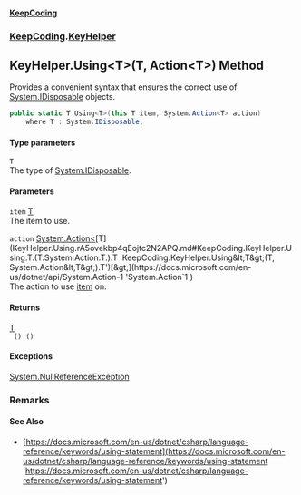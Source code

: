 #### [KeepCoding](index.md 'index')
### [KeepCoding](KeepCoding.md 'KeepCoding').[KeyHelper](KeyHelper.md 'KeepCoding.KeyHelper')
## KeyHelper.Using&lt;T&gt;(T, Action&lt;T&gt;) Method
Provides a convenient syntax that ensures the correct use of [System.IDisposable](https://docs.microsoft.com/en-us/dotnet/api/System.IDisposable 'System.IDisposable') objects.  
```csharp
public static T Using<T>(this T item, System.Action<T> action)
    where T : System.IDisposable;
```
#### Type parameters
<a name='KeepCoding.KeyHelper.Using.T.(T.System.Action.T.).T'></a>
`T`  
The type of [System.IDisposable](https://docs.microsoft.com/en-us/dotnet/api/System.IDisposable 'System.IDisposable').
  
#### Parameters
<a name='KeepCoding.KeyHelper.Using.T.(T.System.Action.T.).item'></a>
`item` [T](KeyHelper.Using.rA5ovekbp4qEojtc2N2APQ.md#KeepCoding.KeyHelper.Using.T.(T.System.Action.T.).T 'KeepCoding.KeyHelper.Using&lt;T&gt;(T, System.Action&lt;T&gt;).T')  
The item to use.
  
<a name='KeepCoding.KeyHelper.Using.T.(T.System.Action.T.).action'></a>
`action` [System.Action&lt;](https://docs.microsoft.com/en-us/dotnet/api/System.Action-1 'System.Action`1')[T](KeyHelper.Using.rA5ovekbp4qEojtc2N2APQ.md#KeepCoding.KeyHelper.Using.T.(T.System.Action.T.).T 'KeepCoding.KeyHelper.Using&lt;T&gt;(T, System.Action&lt;T&gt;).T')[&gt;](https://docs.microsoft.com/en-us/dotnet/api/System.Action-1 'System.Action`1')  
The action to use [item](KeyHelper.Using.rA5ovekbp4qEojtc2N2APQ.md#KeepCoding.KeyHelper.Using.T.(T.System.Action.T.).item 'KeepCoding.KeyHelper.Using&lt;T&gt;(T, System.Action&lt;T&gt;).item') on.
  
#### Returns
[T](KeyHelper.Using.rA5ovekbp4qEojtc2N2APQ.md#KeepCoding.KeyHelper.Using.T.(T.System.Action.T.).T 'KeepCoding.KeyHelper.Using&lt;T&gt;(T, System.Action&lt;T&gt;).T')  
` () ()`
#### Exceptions
[System.NullReferenceException](https://docs.microsoft.com/en-us/dotnet/api/System.NullReferenceException 'System.NullReferenceException')  
### Remarks
#### See Also
- [https://docs.microsoft.com/en-us/dotnet/csharp/language-reference/keywords/using-statement](https://docs.microsoft.com/en-us/dotnet/csharp/language-reference/keywords/using-statement 'https://docs.microsoft.com/en-us/dotnet/csharp/language-reference/keywords/using-statement')
